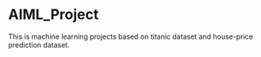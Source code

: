 # AIML_Project
This is machine learning projects based on titanic dataset and house-price prediction dataset.
